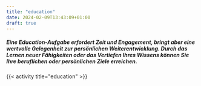 ```yaml
---
title: "education"
date: 2024-02-09T13:43:09+01:00
draft: true
---
```


##### Eine Education-Aufgabe erfordert Zeit und Engagement, bringt aber eine wertvolle Gelegenheit zur persönlichen Weiterentwicklung. Durch das Lernen neuer Fähigkeiten oder das Vertiefen Ihres Wissens können Sie Ihre beruflichen oder persönlichen Ziele erreichen.

<!--more-->

{{< activity title="education" >}}
